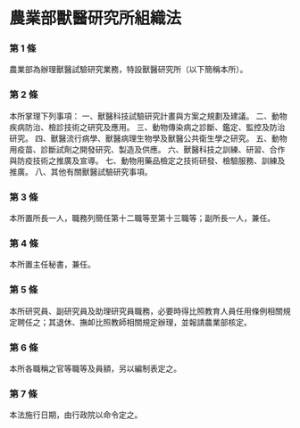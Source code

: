 # 農業部獸醫研究所組織法

### 第 1 條

農業部為辦理獸醫試驗研究業務，特設獸醫研究所（以下簡稱本所）。

### 第 2 條

本所掌理下列事項：
一、獸醫科技試驗研究計畫與方案之規劃及建議。
二、動物疾病防治、檢診技術之研究及應用。
三、動物傳染病之診斷、鑑定、監控及防治研究。
四、獸醫流行病學、獸醫病理生物學及獸醫公共衛生學之研究。
五、動物用疫苗、診斷試劑之開發研究、製造及供應。
六、獸醫科技之訓練、研習、合作與防疫技術之推廣及宣導。
七、動物用藥品檢定之技術研發、檢驗服務、訓練及推廣。
八、其他有關獸醫試驗研究事項。

### 第 3 條

本所置所長一人，職務列簡任第十二職等至第十三職等；副所長一人，兼任。

### 第 4 條

本所置主任秘書，兼任。

### 第 5 條

本所研究員、副研究員及助理研究員職務，必要時得比照教育人員任用條例相關規定聘任之；其退休、撫卹比照教師相關規定辦理，並報請農業部核定。

### 第 6 條

本所各職稱之官等職等及員額，另以編制表定之。

### 第 7 條

本法施行日期，由行政院以命令定之。
